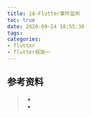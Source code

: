 ```yaml
---
title: 18-Flutter事件监听
toc: true
date: 2020-09-24 18:55:38
tags:
categories:
- flutter
- flutter框架一
---
```






## 参考资料
> - []()
> - []()
